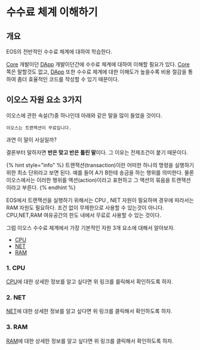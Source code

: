 # 수수료 체계 이해하기

## 개요

EOS의 전반적인 수수료 체계에 대하여 학습한다.

[Core](../../../keywords/c/core.md) 개발이던 [DApp](../../../keywords/d/dapp.md) 개발이던간에 수수료 체계에 대하여 이해할 필요가 있다. [Core](../../../keywords/c/core.md) 쪽은 말할것도 없고, [DApp](../../../keywords/d/dapp.md) 또한 수수료 체계에 대한 이해도가 높을수록 비용 절감을 통하여 좀더 효율적인 코드를 작성할 수 있기 때문이다.

## 이오스 자원 요소 3가지

이오스에 관한 속설\(?\)중 하나인데 아래와 같은 말을 많이 들었을 것이다.

```text
이오스는 트랜잭션이 무료입니다.
```

과연 이 말이 사실일까?

결론부터 말하자면 **반은 맞고 반은 틀린 말**이다. 그 이유는 전제조건이 붙기 때문이다.

{% hint style="info" %}
트랜잭션\(transaction\)이란 어떠한 하나의 명령을 실행하기 위한 최소 단위라고 보면 된다. 예를 들어 A가 B한테 송금을 하는 행위를 의미한다. 물론 이오스에서는 이러한 행위를 액션\(action\)이라고 표현하고 그 액션의 묶음을 트랜잭션이라고 부른다.
{% endhint %}

EOS에서 트랜잭션을 실행하기 위해서는 CPU , NET 자원이 필요하며 경우에 따라서는 RAM 자원도 필요하다. 조건 없이 무제한으로 사용할 수 있는것이 아니다. CPU,NET,RAM 여유공간의 한도 내에서 무료로 사용할 수 있는 것이다.

그럼 이오스 수수료 체계에서 가장 기본적인 자원 3개 요소에 대해서 알아보자.

* [CPU](../../../keywords/c/cpu.md)
* [NET](../../../keywords/n/net.md)
* [RAM](../../../keywords/r/ram.md)

### 1. CPU

[CPU](../../../keywords/c/cpu.md)에 대한 상세한 정보를 알고 싶다면 위 링크를 를릭해서 확인하도록 하자.

### 2. NET

[NET](../../../keywords/n/net.md)에 대한 상세한 정보를 알고 싶다면 위 링크를 클릭해서 확인하도록 하자.

### 3. RAM

[RAM](../../../keywords/r/ram.md)에 대한 상세한 정보를 알고 싶다면 위 링크를 클릭해서 확인하도록 하자.



